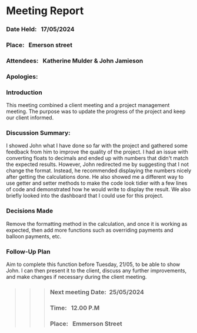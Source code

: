 # Meeting Report

### Date Held: &nbsp; <font size = "3">17/05/2024</font>
### Place: &nbsp; <font size = "3"> Emerson street</font>
### Attendees: &nbsp; <font size = "3"> Katherine Mulder & John Jamieson</font>
### Apologies: &nbsp; <font size = "3"></font>

### Introduction
This meeting combined a client meeting and a project management meeting. The purpose was to update the progress of the project and keep our client informed.
### Discussion Summary: 
I showed John what I have done so far with the project and gathered some feedback from him to improve the quality of the project. I had an issue with converting floats to decimals and ended up with numbers that didn't match the expected results. 
However, John redirected me by suggesting that I not change the format. Instead, he recommended displaying the numbers nicely after getting the calculations done. 
He also showed me a different way to use getter and setter methods to make the code look tidier with a few lines of code and demonstrated how he would write to display the result. We also briefly looked into the dashboard that I could use for this project.
  
### Decisions Made
Remove the formatting method in the calculation, and once it is working as expected, then add more functions such as overriding payments and balloon payments, etc.

### Follow-Up Plan
Aim to complete this function before Tuesday, 21/05, to be able to show John. I can then present it to the client, discuss any further improvements, 
and make changes if necessary during the client meeting.



>>>### Next meeting Date:&nbsp; <font size = "3">25/05/2024 </font>
>>>### Time: &nbsp; <font size = "3">12.00 P.M </font>				
>>>### Place:  &nbsp; <font size = "3">Emmerson Street</font>
